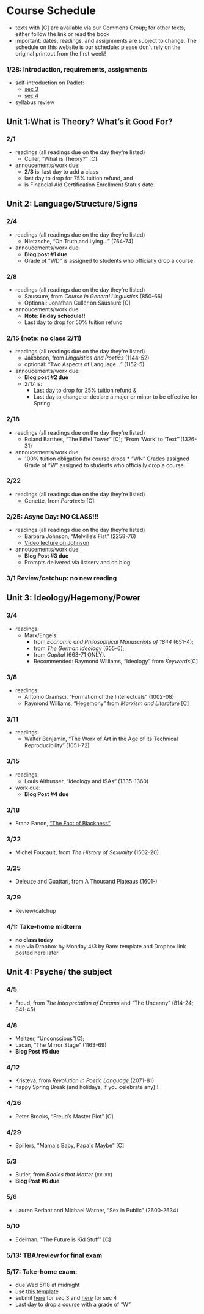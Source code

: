
# **Course Schedule** 

* texts with [C] are available via our Commons Group; for other texts, either follow the link or read the book
* important: dates, readings, and assignments are subject to change. The schedule on this website is our schedule: please don't rely on the original printout from the first week!


###  1/28: Introduction, requirements, assignments
                                                                                                                                                                                                                                                                                                    
* self-introduction on Padlet:
	* [sec 3](https://huntercollege68.padlet.org/jallred/8bo2wqmozjchn1ru)
	* [sec 4](https://huntercollege68.padlet.org/jallred/vaeyxg4sv91clv8u)      
* syllabus review                                                                                                                                                                        

## Unit 1:What is Theory?  What’s it Good For?   
###                                                                                                                                                                                                                                                                                                                                                                                                                                                                                                 2/1                        
* readings (all readings due on the day they're listed)
	* Culler, “What is Theory?” [C] 
* annoucements/work due:
	* **2/3 is**: last day to add a class
	* last day to drop for 75% tuition refund, and 
	* is Financial Aid Certification Enrollment Status date                                                                                 

## Unit 2: Language/Structure/Signs                                                                                                                                                                                                                                                                                                                 
### 2/4                        
* readings (all readings due on the day they're listed)
	* Nietzsche, “On Truth and Lying…” (764-74)    
* annoucements/work due:
	* **Blog post #1 due**	
	* Grade of “WD” is assigned to students who officially drop a course                                                                                                                             

### 2/8 

* readings (all readings due on the day they're listed)
	* Saussure, from *Course in General Linguistics* (850-66) 
	* Optional: Jonathan Culler on Saussure [C]   
* annoucements/work due:
	* **Note: Friday schedule!!** 
	* Last day to drop for 50% tuition refund                                                                                                                                                                                  

### 2/15 (note: no class 2/11)
* readings (all readings due on the day they're listed)
	* Jakobson, from *Linguistics and Poetics*  (1144-52) 
	* optional: “Two Aspects of Language…” (1152-5)    
* annoucements/work due:
	* **Blog post #2 due**  
	* 2/17 is:   
		* Last day to drop for 25% tuition refund &  
		* Last day to change or declare a major or minor to be effective for Spring        

### 2/18
* readings (all readings due on the day they're listed)
	* Roland Barthes, “The Eiffel Tower” [C]; “From ‘Work’ to ‘Text’”(1326-31)                                  
* annoucements/work due:
	* 100% tuition obligation for course drops	* “WN” Grades assigned Grade of “W” assigned to students who officially drop a course                                                                                                                                                                                                                        

### 2/22
* readings (all readings due on the day they're listed)
	* Genette, from *Paratexts* [C]                                                                                

### 2/25: Async Day: NO CLASS!!!
* readings (all readings due on the day they're listed)
	* Barbara Johnson, “Melville’s Fist” (2258-76)  
	* [Video lecture on Johnson](https://youtu.be/s1FLEs1UyPU)
* annoucements/work due:
	* **Blog Post #3 due**
	* Prompts delivered via listserv and on blog

### 3/1                                                                                                                                                                                                                                                                                           Review/catchup: no new reading                                                                                                                                                                                                                                                                                                                          

## Unit 3: Ideology/Hegemony/Power                                                                                                                                                                                                                                                                                                                  
### 3/4                       
* readings:
	* Marx/Engels: 
		* from *Economic and Philosophical Manuscripts of 1844* (651-4); 
		* from *The German Ideology* (655-6); 
		* from *Capital* (663-71 ONLY). 
		* Recommended: Raymond Williams, “Ideology” from *Keywords*[C]                                                                                                                                                                                                        

		
### 3/8
* readings:
	* Antonio Gramsci, “Formation of the Intellectuals” (1002-08) 
	* Raymond Williams, “Hegemony” from *Marxism and Literature* [C]

### 3/11                      
* readings:
	* Walter Benjamin, “The Work of Art in the Age of its Technical Reproducibility” (1051-72)

### 3/15                  
* readings:
	* Louis Althusser, “Ideology and ISAs” (1335-1360)   
* work due:
	* **Blog Post #4 due** 
	
### 3/18
* Franz Fanon, [“The Fact of Blackness”](http://blogs.umass.edu/afroam391g-shabazz/files/2010/02/Frantz-Fanon.pdf)    [](https://blogs.stockton.edu/postcolonialstudies/a_dream_deferred/the-fact-of-blackness/)                                                                                                                             

### 3/22
* Michel Foucault, from *The History of Sexuality* (1502-20)                                                                                                                                                                                                                                                                                 

### 3/25
* Deleuze and Guattari, from A Thousand Plateaus (1601-)                                                                                                                                                                                                                                                     

### 3/29
* Review/catchup                                                                                                                                                                                                                                                                                                                             

### 4/1: Take-home midterm 
* **no class today**
* due via Dropbox by Monday 4/3 by 9am: template and Dropbox link posted here later

## Unit 4: Psyche/ the subject
### 4/5
* Freud, from *The Interpretation of Dreams* and “The Uncanny” (814-24; 841-45)                                                                                                                                                                                                                                                                

### 4/8
* Meltzer, “Unconscious”[C]; 
* Lacan, “The Mirror Stage” (1163-69)                                     
* **Blog Post #5 due**

### 4/12
* Kristeva, from *Revolution in Poetic Language* (2071-81)
* happy Spring Break (and holidays, if you celebrate any)!!                                                                                                                                                                                                                                                                                   

### 4/26
* Peter Brooks, “Freud’s Master Plot” [C]                                                                                                                                                                                                                                                                                                    

### 4/29
* Spillers, "Mama's Baby, Papa's Maybe" [C]

### 5/3
* Butler, from *Bodies that Matter* (xx-xx)
* **Blog Post #6 due**

### 5/6
* Lauren Berlant and Michael Warner, “Sex in Public” (2600-2634)

### 5/10
* Edelman, "The Future is Kid Stuff" [C]

### 5/13: TBA/review for final exam
### 5/17: Take-home exam: 
* due Wed 5/18 at midnight
* use [this template](https://www.dropbox.com/s/iml6k23dldduexl/final%20exam%20template.doc?dl=0)
* submit [here](https://www.dropbox.com/request/ca0YY1pyhWrm5tUNWJxL) for sec 3 and [here](https://www.dropbox.com/request/pyjfhXkLeSxDTPH57EPX) for sec 4
* Last day to drop a course with a grade of “W”
